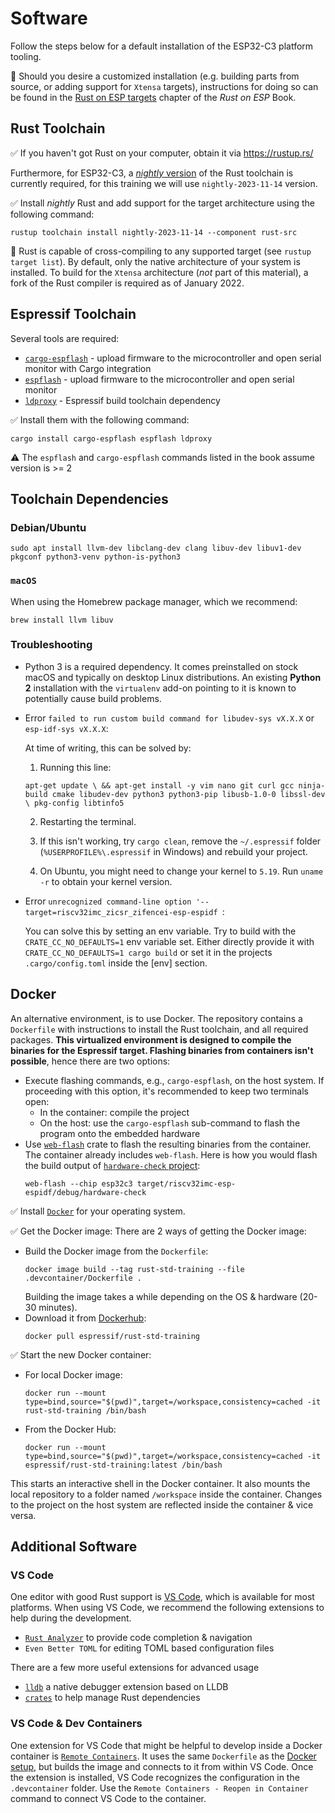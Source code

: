# Software

Follow the steps below for a default installation of the ESP32-C3 platform tooling.

🔎 Should you desire a customized installation (e.g. building parts from source, or adding support for `Xtensa` targets), instructions for doing so can be found in the [Rust on ESP targets](https://esp-rs.github.io/book/installation/index.html) chapter of the *Rust on ESP* Book.

## Rust Toolchain

✅ If you haven't got Rust on your computer, obtain it via <https://rustup.rs/>

Furthermore, for ESP32-C3, a [*nightly* version](https://rust-lang.github.io/rustup/concepts/channels.html#working-with-nightly-rust) of the Rust toolchain is currently required, for this training we will use `nightly-2023-11-14` version.

✅ Install *nightly* Rust and add support for the target architecture using the following command:

```console
rustup toolchain install nightly-2023-11-14 --component rust-src
```

🔎 Rust is capable of cross-compiling to any supported target (see `rustup target list`). By default, only the native architecture of your system is installed.
To build for the `Xtensa` architecture (*not* part of this material), a fork of the Rust compiler is required as of January 2022.

## Espressif Toolchain

Several tools are required:
- [`cargo-espflash`](https://github.com/esp-rs/espflash/tree/main/cargo-espflash) - upload firmware to the microcontroller and open serial monitor with Cargo integration
- [`espflash`](https://github.com/esp-rs/espflash/tree/main/espflash) - upload firmware to the microcontroller and open serial monitor
- [`ldproxy`](https://github.com/esp-rs/embuild/tree/master/ldproxy) - Espressif build toolchain dependency

✅ Install them with the following command:

```console
cargo install cargo-espflash espflash ldproxy
```

⚠️ The `espflash` and `cargo-espflash` commands listed in the book assume version is >= 2

## Toolchain Dependencies

### Debian/Ubuntu

```console
sudo apt install llvm-dev libclang-dev clang libuv-dev libuv1-dev pkgconf python3-venv python-is-python3
```
### `macOS`

When using the Homebrew package manager, which we recommend:
```console
brew install llvm libuv
```

### Troubleshooting

- Python 3 is a required dependency. It comes preinstalled on stock macOS and typically on desktop Linux distributions. An existing **Python 2** installation with the `virtualenv` add-on pointing to it is known to potentially cause build problems.

- Error `failed to run custom build command for libudev-sys vX.X.X` or `esp-idf-sys vX.X.X`:

    At time of writing, this can be solved by:
    1. Running this line:

    `apt-get update \
    && apt-get install -y vim nano git curl gcc ninja-build cmake libudev-dev python3 python3-pip libusb-1.0-0 libssl-dev \
    pkg-config libtinfo5`

    2. Restarting the terminal.

    3. If this isn't working, try `cargo clean`, remove the `~/.espressif` folder (`%USERPROFILE%\.espressif` in Windows) and rebuild your project.

    4. On Ubuntu, you might need to change your kernel to `5.19`. Run `uname -r` to obtain your kernel version.

- Error `unrecognized command-line option '--target=riscv32imc_zicsr_zifencei-esp-espidf `:

  You can solve this by setting an env variable. Try to build with the `CRATE_CC_NO_DEFAULTS=1` env variable set. Either directly provide it with  `CRATE_CC_NO_DEFAULTS=1 cargo build` or set it in the projects `.cargo/config.toml` inside the [env] section.

## Docker

An alternative environment, is to use Docker. The repository contains a `Dockerfile`
with instructions to install the Rust toolchain, and all required packages. **This virtualized environment is designed
to compile the binaries for the Espressif target. Flashing binaries from containers isn't possible**, hence there are two options:
- Execute flashing commands, e.g., `cargo-espflash`, on the host system. If proceeding with this option, it's recommended to keep two terminals open:
    - In the container: compile the project
    - On the host: use the `cargo-espflash` sub-command to flash the program onto the embedded hardware
- Use [`web-flash`](https://github.com/esp-rs/esp-web-flash-server) crate to flash the resulting binaries from the container. The container already includes `web-flash`. Here is how you would flash the build output of [`hardware-check` project](./02_4_hello_board.md):
   ```console
   web-flash --chip esp32c3 target/riscv32imc-esp-espidf/debug/hardware-check
   ```

✅ Install [`Docker`](https://docs.docker.com/get-docker/) for your operating system.

✅ Get the Docker image: There are 2 ways of getting the Docker image:
- Build the Docker image from the `Dockerfile`:
    ```console
    docker image build --tag rust-std-training --file .devcontainer/Dockerfile .
    ```
    Building the image takes a while depending on the OS & hardware (20-30 minutes).
- Download it from [Dockerhub](https://hub.docker.com/r/espressif/rust-std-training):
    ```console
    docker pull espressif/rust-std-training
    ```
✅ Start the new Docker container:

- For local Docker image:
  ```console
  docker run --mount type=bind,source="$(pwd)",target=/workspace,consistency=cached -it rust-std-training /bin/bash
  ```
- From the Docker Hub:
  ```console
  docker run --mount type=bind,source="$(pwd)",target=/workspace,consistency=cached -it espressif/rust-std-training:latest /bin/bash
  ```

This starts an interactive shell in the Docker container. It also mounts the local repository to a folder
named `/workspace` inside the container. Changes to the project on the host system are reflected inside the container & vice versa.

## Additional Software

### VS Code

One editor with good Rust support is [VS Code](https://code.visualstudio.com/), which is available for most platforms.
When using VS Code, we recommend the following extensions to help during the development.

* [`Rust Analyzer`](https://rust-analyzer.github.io/) to provide code completion & navigation
* `Even Better TOML` for editing TOML based configuration files

There are a few more useful extensions for advanced usage

* [`lldb`](https://github.com/vadimcn/vscode-lldb) a native debugger extension based on LLDB
* [`crates`](https://github.com/serayuzgur/crates) to help manage Rust dependencies

### VS Code & Dev Containers

One extension for VS Code that might be helpful to develop inside a Docker container is [`Remote Containers`](https://github.com/Microsoft/vscode-remote-release).
It uses the same `Dockerfile` as the [Docker setup](#docker), but builds the image and connects to it from within VS Code.
Once the extension is installed, VS Code recognizes the configuration in the `.devcontainer` folder. Use the `Remote Containers - Reopen in Container` command to connect VS Code to the container.

